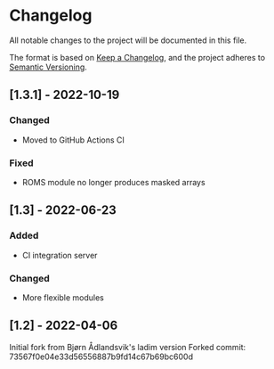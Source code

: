 # Changelog

All notable changes to the project will be documented in this file.

The format is based on [Keep a Changelog](https://keepachangelog.com/en/1.0.0/),
and the project adheres to [Semantic Versioning](https://semver.org/spec/v2.0.0.html).

## [1.3.1] - 2022-10-19
### Changed
- Moved to GitHub Actions CI
### Fixed
- ROMS module no longer produces masked arrays

## [1.3] - 2022-06-23
### Added
- CI integration server
### Changed
- More flexible modules

## [1.2] - 2022-04-06

Initial fork from Bjørn Ådlandsvik's ladim version
Forked commit: 73567f0e04e33d56556887b9fd14c67b69bc600d
